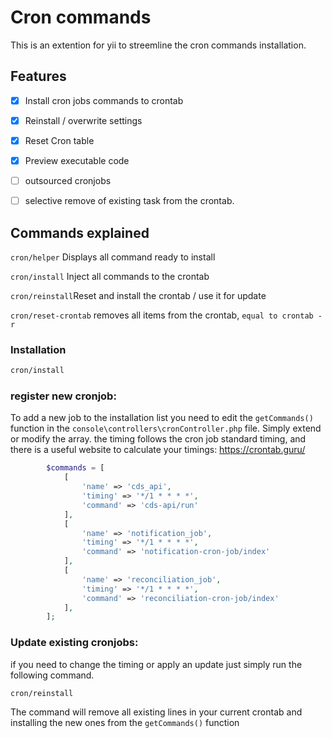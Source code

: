 # Cron commands

This is an extention for yii to streemline the cron commands installation.


## Features

- [X] Install cron jobs commands to crontab
- [X] Reinstall / overwrite settings
- [X] Reset Cron table
- [X] Preview executable code
- [ ] outsourced cronjobs
- [ ] selective remove of existing task from the crontab.


## Commands explained

`cron/helper` Displays all command ready to install

`cron/install` Inject all commands to the crontab

`cron/reinstall`Reset and install the crontab / use it for update

`cron/reset-crontab` removes all items from the crontab, `equal to crontab -r`



### Installation

```bash
cron/install
```



### register new cronjob:

To add a new job to the installation list you need to edit the `getCommands()` function in the  `console\controllers\cronController.php` file.
Simply extend or modify the array.
the timing follows the cron job standard timing, and there is a useful website to calculate your timings: https://crontab.guru/

```php
		$commands = [
			[
				'name' => 'cds_api',
				'timing' => '*/1 * * * *',
				'command' => 'cds-api/run'
			],
			[
				'name' => 'notification_job',
				'timing' => '*/1 * * * *',
				'command' => 'notification-cron-job/index'
			],
			[
				'name' => 'reconciliation_job',
				'timing' => '*/1 * * * *',
				'command' => 'reconciliation-cron-job/index'
			],
		];

```



### Update existing cronjobs:
if you need to change the timing or apply an update just simply run the following command.
```bash
cron/reinstall
```

<Note type="warning">

The command will remove all existing lines in your current crontab and installing the new ones from the `getCommands()` function

</Note>

